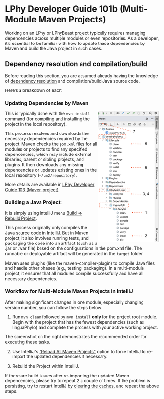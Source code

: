 # LPhy Developer Guide 101b (Multi-Module Maven Projects)

Working on an LPhy or LPhyBeast project typically requires managing dependencies across multiple modules or even repositories. 
As a developer, it’s essential to be familiar with how to update these dependencies by Maven and 
build the Java project in such cases.

## Dependency resolution and compilation/build

Before reading this section, you are assumed already having the knowledge of [dependency resolution](https://www.jetbrains.com/help/idea/work-with-maven-dependencies.html) 
and compilation/build Java source code. 

Here’s a breakdown of each:

### Updating Dependencies by Maven

<a href="./figs/MavenInstall.png"><img src="./figs/MavenInstall.png" width="200" style="float:right"></a>

This is typically done with the `mvn install` command (for compiling and installing the project in the local repository).

This process resolves and downloads the necessary dependencies required by the project. 
Maven checks the `pom.xml` files for all modules or projects to find any specified dependencies, 
which may include external libraries, parent or sibling projects, and plugins. 
It then downloads any missing dependencies or updates existing ones in the local repository (`~/.m2/repository`).

More details are available in [LPhy Developer Guide 103 (Maven project)](./DEV_NOTE3.md)

### Building a Java Project:

It is simply using IntelliJ menu [Build => Rebuild Project](https://www.jetbrains.com/help/idea/compiling-applications.html#rebuild_project).

This process originally only compiles the Java source code in IntelliJ. But in Maven project, it also involves running tests, 
and packaging the code into an artifact (such as a .jar or .war file) based on the configurations in the pom.xml file.
The runnable or deployable artifact will be generated in the `target` folder.

Maven uses plugins (like the maven-compiler-plugin) to compile Java files and handle other phases (e.g., testing, packaging).
In a multi-module project, it ensures that all modules compile successfully and have all necessary dependencies.

### Workflow for Multi-Module Maven Projects in IntelliJ

After making significant changes in one module, especially changing version number, you can follow the steps below: 

1. Run `mvn clean` followed by `mvn install` **only** for the project root module. 
Begin with the project that has the fewest dependencies (such as linguaPhylo) 
and complete the process with your active working project.

The screenshot on the right demonstrates the recommended order for executing these tasks.

2. Use IntelliJ's ["Reload All Maven Projects"](https://www.jetbrains.com/help/idea/delegate-build-and-run-actions-to-maven.html#maven_reimport) option to force IntelliJ to re-import the updated dependencies if necessary.

3. Rebuild the Project within IntelliJ. 

If there are build issues after re-importing the updated Maven dependencies, please try to repeat 2 a couple of times. 
If the problem is persisting, try to restart IntelliJ by [clearing the caches](https://www.jetbrains.com/help/idea/invalidate-caches.html), and repeat the above steps.

